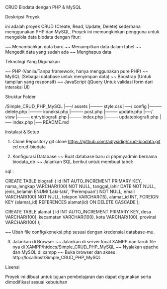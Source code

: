 CRUD Biodata dengan PHP & MySQL

Deskripsi Proyek

ini adalah proyek CRUD (Create, Read, Update, Delete) sederhana menggunakan PHP dan MySQL.
Proyek ini memungkinkan pengguna untuk mengelola data biodata dengan fitur:

~~ Menambahkan data baru
~~ Menampilkan data dalam tabel
~~ Mengedit data yang sudah ada
~~ Menghapus data

Teknologi Yang Digunakan

~~ PHP (Vanila/Tanpa framework, hanya menggunakan pure PHP)
~~ MySQL (Sebagai database untuk menyimpan data)
~~ Boostrap (Untuk tampilan yang responsif)
~~ JavaScript (jQuery Untuk validasi form dari interaksi UI)

Struktur Folder

/Simple_CRUD_PHP_MySQL
|──/ assets
|──── style.css
|──/ config
|──── delete.php
|──── koneksi.php
|──── post.php
|──── update.php
|──/ view
|──── entrybiografi.php
|──── index.php
|──── updatebiografi.php
|── index.php
|── README.md

Instalasi & Setup

1. Clone Repository
git clone https://github.com/adlysidiq/crud-biodata.git
cd crud-biodata

2. Konfigurasi Database
~~ Buat database baru di phpmyadmin bernama biodata_db
~~ Jalankan SQL berikut untuk membuat tabel:

sql : 

CREATE TABLE biografi (
    id INT AUTO_INCREMENT PRIMARY KEY,
    nama_lengkap VARCHAR(100) NOT NULL,
    tanggal_lahir DATE NOT NULL,
    jenis_kelamin ENUM('Laki-laki', 'Perempuan') NOT NULL,
    email VARCHAR(100) NOT NULL,
    telepon VARCHAR(15),
    alamat_id INT,
    FOREIGN KEY (alamat_id) REFERENCES alamat(id) ON DELETE CASCADE
);

CREATE TABLE alamat (
    id INT AUTO_INCREMENT PRIMARY KEY,
    desa VARCHAR(100),
    kecamatan VARCHAR(100),
    kota VARCHAR(100),
    provinsi VARCHAR(100)
);

~~ Ubah file config/koneksi.php sesuai dengan kredensial database-mu.

3. Jalankan di Browser
~~ Jalankan di server local XAMPP dan taruh file nya di XAMPP/htdocs/Simple_CRUD_PHP_MySQL
~~ Nyalakan apache dan  MySQL di xampp
~~ Buka browser dan akses :
        http://localhost/Simple_CRUD_PHP_MySQL


Lisensi 

Proyek ini dibuat untuk tujuan pembelajaran dan dapat digunakan serta dimodifikasi sesuai kebutuhan